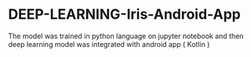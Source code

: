 # DEEP-LEARNING-Iris-Android-App
The model was trained in python language on jupyter notebook and then deep learning model was integrated with android app ( Kotlin )
